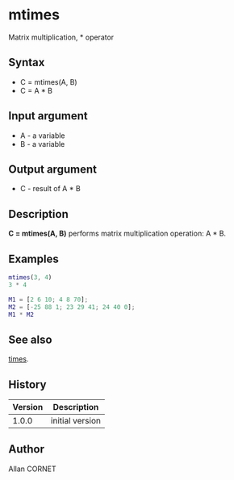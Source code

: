 # mtimes

Matrix multiplication, \* operator

## Syntax

- C = mtimes(A, B)
- C = A \* B

## Input argument

- A - a variable
- B - a variable

## Output argument

- C - result of A \* B

## Description

  <p><b>C = mtimes(A, B)</b> performs matrix multiplication operation: A * B.</p>

## Examples

```matlab
mtimes(3, 4)
3 * 4
```

```matlab
M1 = [2 6 10; 4 8 70];
M2 = [-25 88 1; 23 29 41; 24 40 0];
M1 * M2
```

## See also

[times](times.md).

## History

| Version | Description     |
| ------- | --------------- |
| 1.0.0   | initial version |

## Author

Allan CORNET
